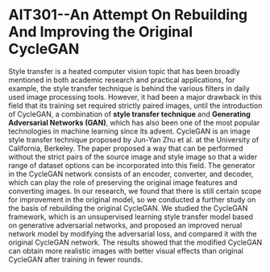 # AIT301--An Attempt On Rebuilding And Improving the Original CycleGAN

Style transfer is a heated computer vision topic that has been broadly mentioned in both academic research and practical applications, for example, the style transfer technique is behind the various filters in daily used image processing tools. However, it had been a major drawback in this field that its training set required strictly paired images, until the introduction of CycleGAN, a combination of **style transfer technique** and **Generating Adversarial Networks (GAN)**, which has also been one of the most popular technologies in machine learning since its advent. CycleGAN is an image style transfer technique proposed by Jun-Yan Zhu et al. at the University of California, Berkeley. The paper proposed a way that can be performed without the strict pairs of the source image and style image so that a wider range of dataset options can be incorporated into this field. The generator in the CycleGAN network consists of an encoder, converter, and decoder, which can play the role of preserving the original image features and converting images. In our research, we found that there is still certain scope for improvement in the original model, so we conducted a further study on the basis of rebuilding the original CycleGAN. We studied the CycleGAN framework, which is an unsupervised learning style transfer model based on generative adversarial networks, and proposed an improved nerual network model by modifying the adversarial loss, and compared it with the original CycleGAN network. The results showed that the modified CycleGAN can obtain more realistic images with better visual effects than original CycleGAN after training in fewer rounds. 
